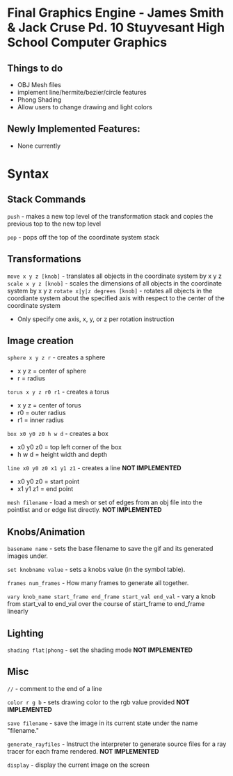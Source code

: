# Final Graphics Engine - James Smith & Jack Cruse Pd. 10 Stuyvesant High School Computer Graphics

## Things to do
* OBJ Mesh files
* implement line/hermite/bezier/circle features
* Phong Shading
* Allow users to change drawing and light colors

## Newly Implemented Features:
* None currently


# Syntax

## Stack Commands
`push`	- makes a new top level of the transformation stack and copies the previous top to the new top level

`pop`	- pops off the top of the coordinate system stack

## Transformations
`move x y z [knob]` - translates all objects in the coordinate system by x y z
`scale x y z [knob]`		- scales the dimensions of all objects in the coordinate system by x y z
`rotate x|y|z degrees [knob]`	- rotates all objects in the coordiante system about the specified axis with respect to the center of the coordinate system 
* Only specify one axis, x, y, or z per rotation instruction

## Image creation
`sphere x y z r` - creates a sphere
* x y z = center of sphere
* r = radius

`torus x y z r0 r1` - creates a torus
* x y z = center of torus
* r0 = outer radius
* r1 = inner radius

`box x0 y0 z0 h w d` - creates a box
* x0 y0 z0 = top left corner of the box
* h w d = height width and depth

`line x0 y0 z0 x1 y1 z1` - creates a line **NOT IMPLEMENTED**
* x0 y0 z0 = start point
* x1 y1 z1 = end point

`mesh filename` - load a mesh or set of edges from an obj file into the pointlist and or edge list directly. **NOT IMPLEMENTED**

## Knobs/Animation
`basename name` - sets the base filename to save the gif and its generated images under.

`set knobname value` - sets a knobs value (in the symbol table).

`frames num_frames`	- How many frames to generate all together.

`vary knob_name start_frame end_frame start_val end_val` - vary a knob from start_val to end_val over the course of start_frame to end_frame linearly

## Lighting
`shading flat|phong` - set the shading mode **NOT IMPLEMENTED**

## Misc
`//` - comment to the end of a line

`color r g b` - sets drawing color to the rgb value provided **NOT IMPLEMENTED**

`save filename` - save the image in its current state under the name "filename."

`generate_rayfiles`	- Instruct the interpreter to generate source files for a ray tracer for each frame rendered. **NOT IMPLEMENTED**

`display`	- display the current image on the screen
